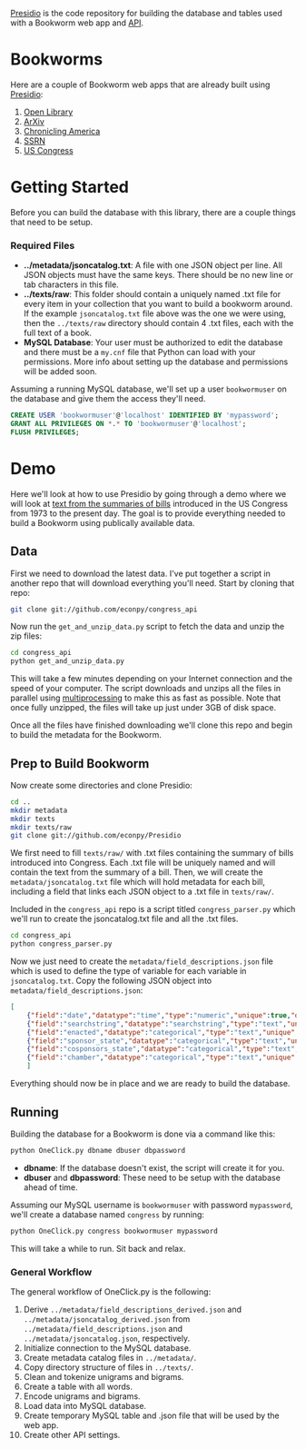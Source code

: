 [Presidio](https://github.com/bmschmidt/Presidio "Presidio") is the code repository for building the database and tables used with a Bookworm web app and [API](https://github.com/bmschmidt/BookwormAPI "Bookworm API").

# Bookworms #
Here are a couple of Bookworm web apps that are already built using [Presidio](https://github.com/bmschmidt/Presidio "Presidio"):

1. [Open Library](http://bookworm.culturomics.org/ "Open Library")
2. [ArXiv](http://arxiv.culturomics.org/ "ArXiv")
3. [Chronicling America](http://arxiv.culturomics.org/ChronAm/ "Chronicling America")
4. [SSRN](http://steinbeck.seas.harvard.edu/bookworm/ssrn/ "SSRN: Social Science Research Network")
5. [US Congress](http://steinbeck.seas.harvard.edu/bookworm/congress/ "Bills in US Congress")


# Getting Started #
Before you can build the database with this library, there are a couple things that need to be setup.


### Required Files ###
*  **../metadata/jsoncatalog.txt**: A file with one JSON object per line. All JSON objects must have the same keys. There should be no new line or tab characters in this file.
*  **../texts/raw**: This folder should contain a uniquely named .txt file for every item in your collection that you want to build a bookworm around. If the example `jsoncatalog.txt` file above was the one we were using, then the `../texts/raw` directory should contain 4 .txt files, each with the full text of a book.
* **MySQL Database**: Your user must be authorized to edit the database and there must be a `my.cnf` file that Python can load with your permissions. More info about setting up the database and permissions will be added soon.

Assuming a running MySQL database, we'll set up a user `bookwormuser` on the database and give them the access they'll need.

```sql
CREATE USER 'bookwormuser'@'localhost' IDENTIFIED BY 'mypassword';
GRANT ALL PRIVILEGES ON *.* TO 'bookwormuser'@'localhost';
FLUSH PRIVILEGES;
```


# Demo #
Here we'll look at how to use Presidio by going through a demo where we will look at [text from the summaries of bills](https://github.com/unitedstates/congress/wiki "text from the summaries of bills") introduced in the US Congress from 1973 to the present day. The goal is to provide everything needed to build a Bookworm using publically available data.

## Data ##
First we need to download the latest data. I've put together a script in another repo that will download everything you'll need. Start by cloning that repo:

```bash
git clone git://github.com/econpy/congress_api
```

Now run the `get_and_unzip_data.py` script to fetch the data and unzip the zip files:

```bash
cd congress_api
python get_and_unzip_data.py
```

This will take a few minutes depending on your Internet connection and the speed of your computer. The script downloads and unzips all the files in parallel using [multiprocessing](http://docs.python.org/2/library/multiprocessing.html "multiprocessing") to make this as fast as possible. Note that once fully unzipped, the files will take up just under 3GB of disk space.

Once all the files have finished downloading we'll clone this repo and begin to build the metadata for the Bookworm.

## Prep to Build Bookworm ##
Now create some directories and clone Presidio:

```bash
cd ..
mkdir metadata
mkdir texts
mkdir texts/raw
git clone git://github.com/econpy/Presidio
```

We first need to fill `texts/raw/` with .txt files containing the summary of bills introduced into Congress. Each .txt file will be uniquely named and will contain the text from the summary of a bill. Then, we will create the `metadata/jsoncatalog.txt` file which will hold metadata for each bill, including a field that links each JSON object to a .txt file in `texts/raw/`.

Included in the `congress_api` repo is a script titled `congress_parser.py` which we'll run to create the jsoncatalog.txt file and all the .txt files.

```bash
cd congress_api
python congress_parser.py
```

Now we just need to create the `metadata/field_descriptions.json` file which is used to define the type of variable for each variable in `jsoncatalog.txt`. Copy the following JSON object into `metadata/field_descriptions.json`:

```json
[
    {"field":"date","datatype":"time","type":"numeric","unique":true,"derived":[{"resolution":"month"}]},
    {"field":"searchstring","datatype":"searchstring","type":"text","unique":true},
    {"field":"enacted","datatype":"categorical","type":"text","unique":false},
    {"field":"sponsor_state","datatype":"categorical","type":"text","unique":false},
    {"field":"cosponsors_state","datatype":"categorical","type":"text","unique":false},
    {"field":"chamber","datatype":"categorical","type":"text","unique":false}
    ]
```

Everything should now be in place and we are ready to build the database.

## Running ##
Building the database for a Bookworm is done via a command like this:

```python
python OneClick.py dbname dbuser dbpassword
```

 * **dbname**: If the database doesn't exist, the script will create it for you.
 * **dbuser** and **dbpassword**: These need to be setup with the database ahead of time.

Assuming our MySQL username is `bookwormuser` with password `mypassword`, we'll create a database named `congress` by running:

```python
python OneClick.py congress bookwormuser mypassword
```

This will take a while to run. Sit back and relax.

### General Workflow ###
The general workflow of OneClick.py is the following:

1. Derive `../metadata/field_descriptions_derived.json` and `../metadata/jsoncatalog_derived.json` from `../metadata/field_descriptions.json` and `../metadata/jsoncatalog.json`, respectively.
2. Initialize connection to the MySQL database.
3. Create metadata catalog files in `../metadata/`.
4. Copy directory structure of files in `../texts/`.
5. Clean and tokenize unigrams and bigrams.
6. Create a table with all words.
7. Encode unigrams and bigrams.
8. Load data into MySQL database.
9. Create temporary MySQL table and .json file that will be used by the web app.
10. Create other API settings.
